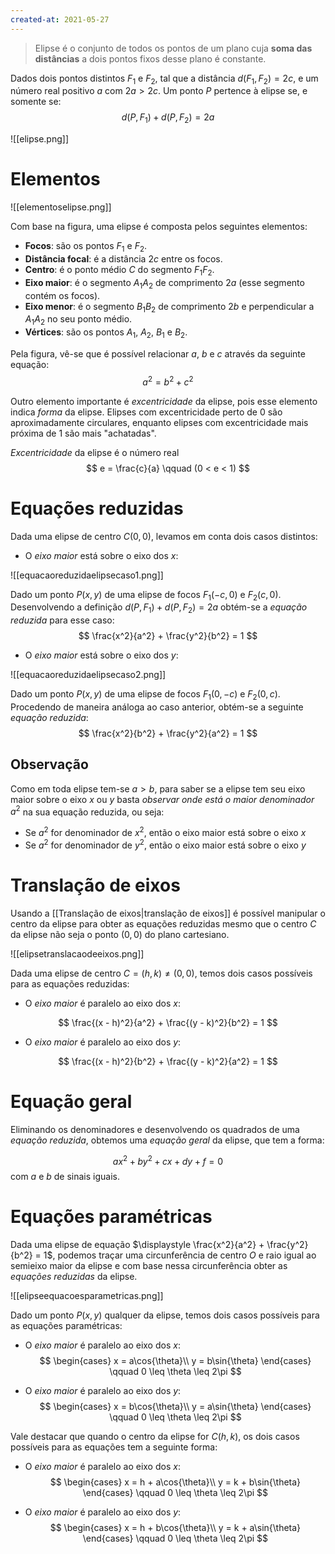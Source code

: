 ```yaml
---
created-at: 2021-05-27
---
```

> Elipse é o conjunto de todos os pontos de um plano cuja **soma das distâncias** a dois pontos fixos desse plano é constante.

Dados dois pontos distintos $F_1$ e $F_2$, tal que a distância $d(F_1, F_2) = 2c$, e um número real positivo $a$ com $2a > 2c$. Um ponto $P$ pertence à elipse se, e somente se:
$$
  d(P,F_1) + d(P,F_2) = 2a
$$

![[elipse.png]]

# Elementos

![[elementoselipse.png]]

Com base na figura, uma elipse é composta pelos seguintes elementos:

- **Focos**: são os pontos $F_1$ e $F_2$.
- **Distância focal**: é a distância $2c$ entre os focos.
- **Centro**: é o ponto médio $C$ do segmento $F_1F_2$.
- **Eixo maior**: é o segmento $A_1A_2$ de comprimento $2a$ (esse segmento contém os focos).
- **Eixo menor**: é o segmento $B_1B_2$ de comprimento $2b$ e perpendicular a $A_1A_2$ no seu ponto médio.
- **Vértices**: são os pontos $A_1$, $A_2$, $B_1$ e $B_2$.

Pela figura, vê-se que é possível relacionar $a$, $b$ e $c$ através da seguinte equação:
$$
  a^2 = b^2 + c^2
$$

Outro elemento importante é *excentricidade* da elipse, pois esse elemento indica *forma* da elipse. Elipses com excentricidade perto de $0$ são aproximadamente circulares, enquanto elipses com excentricidade mais próxima de $1$ são mais "achatadas".

*Excentricidade* da elipse é o número real
$$
  e = \frac{c}{a} \qquad (0 < e < 1)
$$

# Equações reduzidas
Dada uma elipse de centro $C(0,0)$, levamos em conta dois casos distintos:

- O *eixo maior* está sobre o eixo dos $x$:

![[equacaoreduzidaelipsecaso1.png]]

Dado um ponto $P(x,y)$ de uma elipse de focos $F_1(-c,0)$ e $F_2(c,0)$. Desenvolvendo a definição $d(P,F_1) + d(P,F_2) = 2a$ obtém-se a *equação reduzida* para esse caso:
$$
  \frac{x^2}{a^2} + \frac{y^2}{b^2} = 1
$$

- O *eixo maior* está sobre o eixo dos $y$:

![[equacaoreduzidaelipsecaso2.png]]

Dado um ponto $P(x,y)$ de uma elipse de focos $F_1(0, -c)$ e $F_2(0,c)$. Procedendo de maneira análoga ao caso anterior, obtém-se a seguinte *equação reduzida*:
$$
  \frac{x^2}{b^2} + \frac{y^2}{a^2} = 1
$$

## Observação
Como em toda elipse tem-se $a > b$, para saber se a elipse tem seu eixo maior sobre o eixo $x$ ou $y$ basta *observar onde está o maior denominador* $a^2$ na sua equação reduzida, ou seja:

- Se $a^2$ for denominador de $x^2$, então o eixo maior está sobre o eixo $x$
- Se $a^2$ for denominador de $y^2$, então o eixo maior está sobre o eixo $y$

# Translação de eixos
Usando a [[Translação de eixos|translação de eixos]] é possível manipular o centro da elipse para obter as equações reduzidas mesmo que o centro $C$ da elipse não seja o ponto $(0,0)$ do plano cartesiano.

![[elipsetranslacaodeeixos.png]]

Dada uma elipse de centro $C=(h,k) \neq (0,0)$, temos dois casos possíveis para as equações reduzidas:

- O *eixo maior* é paralelo ao eixo dos $x$:

$$
  \frac{(x - h)^2}{a^2} + \frac{(y - k)^2}{b^2} = 1
$$

- O *eixo maior* é paralelo ao eixo dos $y$:

$$
  \frac{(x - h)^2}{b^2} + \frac{(y - k)^2}{a^2} = 1
$$

# Equação geral
Eliminando os denominadores e desenvolvendo os quadrados de uma *equação reduzida*, obtemos uma *equação geral* da elipse, que tem a forma:

$$
  ax^2 + by^2 + cx + dy + f = 0
$$
com $a$ e $b$ de sinais iguais.

# Equações paramétricas
Dada uma elipse de equação $\displaystyle \frac{x^2}{a^2} + \frac{y^2}{b^2} = 1$, podemos traçar uma circunferência de centro $O$ e raio igual ao semieixo maior da elipse e com base nessa circunferência obter as *equações reduzidas* da elipse.

![[elipseequacoesparametricas.png]]

Dado um ponto $P(x,y)$ qualquer da elipse, temos dois casos possíveis para as equações paramétricas:

- O *eixo maior* é paralelo ao eixo dos $x$:
$$
\begin{cases}
  x = a\cos{\theta}\\
  y = b\sin{\theta}
\end{cases}
\qquad 0 \leq \theta \leq 2\pi
$$

- O *eixo maior* é paralelo ao eixo dos $y$:
$$
\begin{cases}
  x = b\cos{\theta}\\
  y = a\sin{\theta}
\end{cases}
\qquad 0 \leq \theta \leq 2\pi
$$

Vale destacar que quando o centro da elipse for $C(h,k)$, os dois casos possíveis para as equações tem a seguinte forma:

- O *eixo maior* é paralelo ao eixo dos $x$:
$$
\begin{cases}
  x = h + a\cos{\theta}\\
  y = k + b\sin{\theta}
\end{cases}
\qquad 0 \leq \theta \leq 2\pi
$$

- O *eixo maior* é paralelo ao eixo dos $y$:
$$
\begin{cases}
  x = h + b\cos{\theta}\\
  y = k + a\sin{\theta}
\end{cases}
\qquad 0 \leq \theta \leq 2\pi
$$